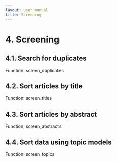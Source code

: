 ```yaml
---
layout: user_manual
title: Screening
---
```

# 4. Screening

## 4.1. Search for duplicates

Function: screen_duplicates

## 4.2. Sort articles by title

Function: screen_titles

## 4.3. Sort articles by abstract

Function: screen_abstracts

## 4.4. Sort data using topic models

Function: screen_topics